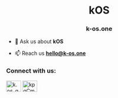 <h1 align="center">kOS</h1>
<h3 align="center">k-os.one</h3>

- 💬 Ask us about **kOS**

- 📫 Reach us **hello@k-os.one**

<h3 align="left">Connect with us:</h3>
<p align="left">
<a href="https://instagram.com/k.os_gaming" target="blank"><img align="center" src="https://raw.githubusercontent.com/rahuldkjain/github-profile-readme-generator/master/src/images/icons/Social/instagram.svg" alt="k.os_gaming" height="30" width="40" /></a>
<a href="https://discord.gg/kpgCm6y2BP" target="blank"><img align="center" src="https://raw.githubusercontent.com/rahuldkjain/github-profile-readme-generator/master/src/images/icons/Social/discord.svg" alt="kpgCm6y2BP" height="30" width="40" /></a>
</p>
